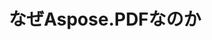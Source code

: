 ---
title: なぜAspose.PDFなのか
linktitle: なぜAspose.PDFなのか
type: docs
weight: 10
url: ja/cpp/why-aspose-pdf/
description: 次のセクションでは、ユーザーがC++でドキュメントを操作するためにAspose.PDFを選択する理由を説明します。
lastmod: "2024-03-05"
sitemap:
    changefreq: "weekly"
    priority: 0.7
---